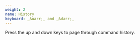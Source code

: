 ```yaml
---
weight: 2
name: History
keyboard: _&uarr;_ and _&darr;_
---
```

Press the up and down keys to page through command history.